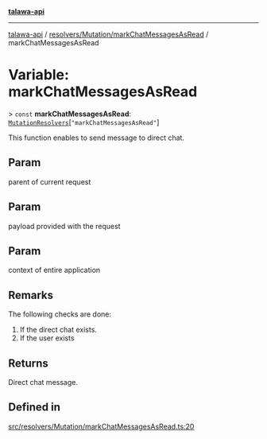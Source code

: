 [**talawa-api**](../../../../README.md)

***

[talawa-api](../../../../modules.md) / [resolvers/Mutation/markChatMessagesAsRead](../README.md) / markChatMessagesAsRead

# Variable: markChatMessagesAsRead

\> `const` **markChatMessagesAsRead**: [`MutationResolvers`](../../../../types/generatedGraphQLTypes/type-aliases/MutationResolvers.md)\[`"markChatMessagesAsRead"`\]

This function enables to send message to direct chat.

## Param

parent of current request

## Param

payload provided with the request

## Param

context of entire application

## Remarks

The following checks are done:
1. If the direct chat exists.
2. If the user exists

## Returns

Direct chat message.

## Defined in

[src/resolvers/Mutation/markChatMessagesAsRead.ts:20](https://github.com/PalisadoesFoundation/talawa-api/blob/3a5276aff43f5de4f7fab3ec9683a420dcdc7a06/src/resolvers/Mutation/markChatMessagesAsRead.ts#L20)
